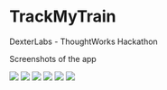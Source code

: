 # TrackMyTrain
DexterLabs - ThoughtWorks Hackathon

Screenshots of the app 

![](https://github.com/venkit07/TrackMyTrain/tree/master/SCREENSHOTS/home.png)
![](https://github.com/venkit07/TrackMyTrain/tree/master/SCREENSHOTS/add.png)
![](https://github.com/venkit07/TrackMyTrain/tree/master/SCREENSHOTS/alert.png)
![](https://github.com/venkit07/TrackMyTrain/tree/master/SCREENSHOTS/wake.png)
![](https://github.com/venkit07/TrackMyTrain/tree/master/SCREENSHOTS/drawer.png)
![](https://github.com/venkit07/TrackMyTrain/tree/master/SCREENSHOTS/history.png)


